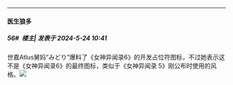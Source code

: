 ﻿
*****

####  医生狼多  
##### 56#         楼主| 发表于 2024-5-24 10:41

世嘉Atlus舅妈“みどり”爆料了《女神异闻录6》的开发占位符图标，不过她表示这不是《女神异闻录6》的最终图标，类似于《女神异闻录 5》刚公布时使用的风格。 ​​​<img src="https://p.sda1.dev/17/295baba762e526183f6e96b75cf62ede/IMG_20240524_104043_374.jpg" referrerpolicy="no-referrer">

